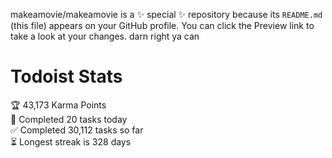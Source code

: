makeamovie/makeamovie is a ✨ special ✨ repository because its `README.md` (this file) appears on your GitHub profile.
You can click the Preview link to take a look at your changes. darn right ya can

# Todoist Stats

<!-- TODO-IST:START -->
🏆  43,173 Karma Points           
🌸  Completed 20 tasks today           
✅  Completed 30,112 tasks so far           
⏳  Longest streak is 328 days
<!-- TODO-IST:END -->